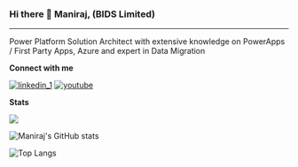 ### Hi there 👋 Maniraj, (BIDS Limited)
------------------------------------------------------------------------------------------
Power Platform Solution Architect with extensive knowledge on PowerApps / First Party Apps, Azure and expert in Data Migration

**Connect with me**

[![linkedin_1](https://user-images.githubusercontent.com/125174051/221963049-9fa8c68c-8fe0-41fe-a7dd-3ad738ea63ff.png)](https://linkedin.com/in/kvmaniraj)    [![youtube](https://user-images.githubusercontent.com/125174051/224049796-e86630a8-f0b2-437b-93ad-888095211b37.png)](https://www.youtube.com/@bidslimited)







**Stats**

![](https://komarev.com/ghpvc/?username=bidsl&style=flat-square)

![Maniraj's GitHub stats](https://github-readme-stats.vercel.app/api?username=BIDSL&count_private=true&theme=swift&show_icons=true) 

![Top Langs](https://github-readme-stats.vercel.app/api/top-langs/?username=BIDSL&hide_progress=true&theme=swift&show_icons=true) 
